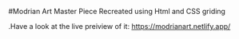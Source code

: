 #Modrian Art Master Piece Recreated using Html and CSS griding

.Have a look at the live preiview of it: https://modrianart.netlify.app/
